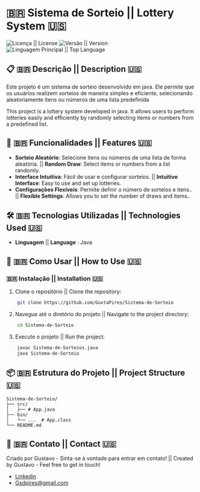 # :brazil: Sistema de Sorteio || Lottery System 🇺🇸

![Licença || License](https://img.shields.io/github/license/GuxtaPires/Sistema-de-Sorteio) ![Versão || Version](https://img.shields.io/github/v/release/GuxtaPires/Sistema-de-Sorteio) ![Linguagem Principal || Top Language](https://img.shields.io/github/languages/top/GuxtaPires/Sistema-de-Sorteio)

## 📋 🇧🇷 Descrição || Description 🇺🇸

Este projeto é um sistema de sorteio desenvolvido em java. Ele permite que os usuários realizem sorteios de maneira simples e eficiente, selecionando aleatoriamente itens ou números de uma lista predefinida

This project is a lottery system developed in java. It allows users to perform lotteries easily and efficiently by randomly selecting items or numbers from a predefined list.

## 🚀 🇧🇷 Funcionalidades || Features 🇺🇸

- **Sorteio Aleatório**: Selecione itens ou números de uma lista de forma aleatória. || **Random Draw**: Select items or numbers from a list randomly.
- **Interface Intuitiva**: Fácil de usar e configurar sorteios. || **Intuitive Interface**: Easy to use and set up lotteries.
- **Configurações Flexíveis**: Permite definir o número de sorteios e itens..  || **Flexible Settings**: Allows you to set the number of draws and items..

## 🛠️ 🇧🇷 Tecnologias Utilizadas || Technologies Used 🇺🇸

- **Linguagem** || **Language** : Java

## 🔧 🇧🇷 Como Usar || How to Use 🇺🇸

### 🇧🇷 Instalação || Installation 🇺🇸

1. Clone o repositório || Clone the repository:
    
```bash
    git clone https://github.com/GuxtaPires/Sistema-de-Sorteio
```
2. Navegue até o diretório do projeto || Navigate to the project directory:
    
```bash
    cd Sistema-de-Sorteio
```

3. Execute o projeto || Run the project:
    
```bash
    javac Sistema-de-Sorteios.java
    java Sistema-de-Sorteio
```

## 📦 🇧🇷 Estrutura do Projeto || Project Structure 🇺🇸

```plaintext
Sistema-de-Sorteio/
├── src/
│   ├── # App.java
├── bin/
│   └── ...  # App.class
└── README.md
```

## 📧 🇧🇷 Contato || Contact 🇺🇸
Criado por Gustavo - Sinta-se à vontade para entrar em contato! || Created by Gustavo - Feel free to get in touch!
- [Linkedin](https://www.linkedin.com/in/gustavodasilvapires/)
- Gsdpires@gmail.com

